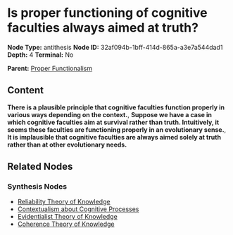 # Is proper functioning of cognitive faculties always aimed at truth?

**Node Type:** antithesis
**Node ID:** 32af094b-1bff-414d-865a-a3e7a544dad1
**Depth:** 4
**Terminal:** No

**Parent:** [Proper Functionalism](proper-functionalism-synthesis-79a5f332-24c7-4d8b-87f2-c4945393895e.md)

## Content

**There is a plausible principle that cognitive faculties function properly in various ways depending on the context.**, **Suppose we have a case in which cognitive faculties aim at survival rather than truth. Intuitively, it seems these faculties are functioning properly in an evolutionary sense.**, **It is implausible that cognitive faculties are always aimed solely at truth rather than at other evolutionary needs.**

## Related Nodes

### Synthesis Nodes

- [Reliability Theory of Knowledge](reliability-theory-of-knowledge-synthesis-3a8cd18c-c232-422e-9d7d-dc5ebdc8d75d.md)
- [Contextualism about Cognitive Processes](contextualism-about-cognitive-processes-synthesis-8062b2e4-049c-42d4-aa1f-11eabae65797.md)
- [Evidentialist Theory of Knowledge](evidentialist-theory-of-knowledge-synthesis-ace06c5a-77a2-4f85-9fb3-a26d289ea444.md)
- [Coherence Theory of Knowledge](coherence-theory-of-knowledge-synthesis-f8441021-35c6-461b-955f-ab96802e4c68.md)
